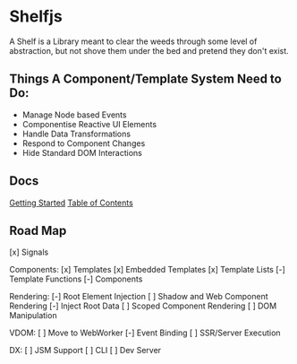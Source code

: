 # Shelfjs
A Shelf is a Library meant to clear the weeds through some level of abstraction, but not shove them under the bed and pretend they don't exist.

## Things A Component/Template System Need to Do:
- Manage Node based Events
- Componentise Reactive UI Elements
- Handle Data Transformations
- Respond to Component Changes
- Hide Standard DOM Interactions

## Docs
[Getting Started](./docs/getting-started.md)
[Table of Contents](./docs/table-of-contents.md)

## Road Map
[x] Signals

Components:
[x] Templates
[x] Embedded Templates
[x] Template Lists
[-] Template Functions 
[-] Components

Rendering:
[-] Root Element Injection
[ ] Shadow and Web Component Rendering
[-] Inject Root Data
[ ] Scoped Component Rendering
[ ] DOM Manipulation

VDOM:
[ ] Move to WebWorker
[-] Event Binding
[ ] SSR/Server Execution

DX:
[ ] JSM Support
[ ] CLI
[ ] Dev Server